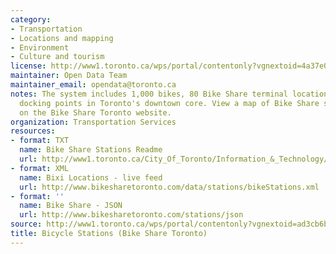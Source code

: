 ```yaml
---
category:
- Transportation
- Locations and mapping
- Environment
- Culture and tourism
license: http://www1.toronto.ca/wps/portal/contentonly?vgnextoid=4a37e03bb8d1e310VgnVCM10000071d60f89RCRD
maintainer: Open Data Team
maintainer_email: opendata@toronto.ca
notes: The system includes 1,000 bikes, 80 Bike Share terminal locations with 1,500
  docking points in Toronto's downtown core. View a map of Bike Share station locations
  on the Bike Share Toronto website.
organization: Transportation Services
resources:
- format: TXT
  name: Bike Share Stations Readme
  url: http://www1.toronto.ca/City_Of_Toronto/Information_&_Technology/Open_Data/Data_Sets/Assets/Files/bicycle_stations_bixi_readme.txt
- format: XML
  name: Bixi Locations - live feed
  url: http://www.bikesharetoronto.com/data/stations/bikeStations.xml
- format: ''
  name: Bike Share - JSON
  url: http://www.bikesharetoronto.com/stations/json
source: http://www1.toronto.ca/wps/portal/contentonly?vgnextoid=ad3cb6b6ae92b310VgnVCM10000071d60f89RCRD&vgnextchannel=1a66e03bb8d1e310VgnVCM10000071d60f89RCRD
title: Bicycle Stations (Bike Share Toronto)
---
```

